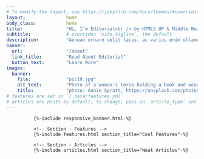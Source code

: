 ```yaml
---
# To modify the layout, see https://jekyllrb.com/docs/themes/#overriding-theme-defaults
layout:               home
body_class:           home
title:                "Hi, I’m Editorial<br /> by HTML5 UP & Middle Bear"
subtitle:             # overrides `site.tagline`, the default
description:          "Aenean ornare velit lacus, ac varius enim ullamcorper eu. Proin aliquam facilisis ante interdum congue. Integer mollis, nisl amet convallis, porttitor magna ullamcorper, amet egestas mauris. Ut magna finibus nisi nec lacinia. Nam maximus erat id euismod egestas. Pellentesque sapien ac quam. Lorem ipsum dolor sit nullam."
banner:
  url:                "/about"
  link_title:         "Read About Editorial"
  button_text:        "Learn More"
images:
  banner:
    file:             "pic10.jpg"
    alt_text:         "Photo of a woman's torso holding a book and wearing a sleeveless top showing the tatoos along her right arm."
    title:            "photo: Annie Spratt, https://unsplash.com/photos/DYROsn8AyDI/"
# features are set in `/_data/features.yml`
# articles are posts by default; to change, pass in `article_type` set to one of [projects, authors, pages]
---
```


<!-- Banner -->
              {%-include responsive_banner.html-%}

              <!-- Section - Features -->
              {%-include features.html section_title="Cool Features"-%}

              <!-- Section - Articles -->
              {%-include articles.html section_title="Neat Articles"-%}
